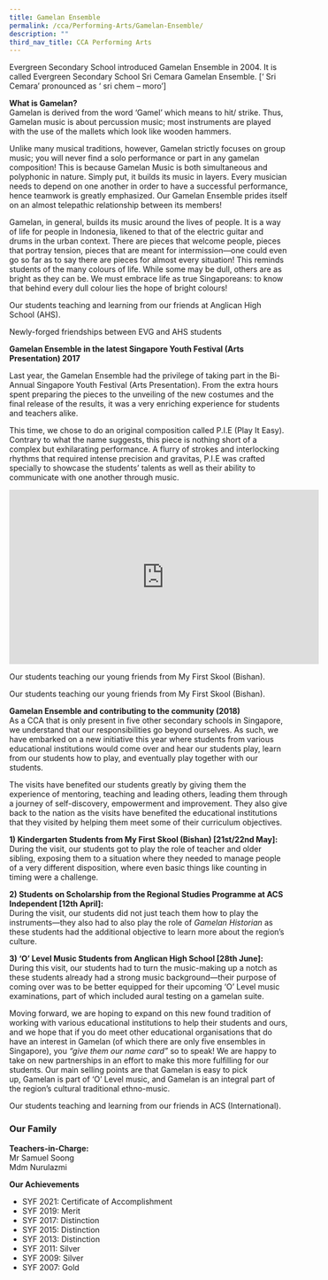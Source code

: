 ```yaml
---
title: Gamelan Ensemble
permalink: /cca/Performing-Arts/Gamelan-Ensemble/
description: ""
third_nav_title: CCA Performing Arts
---
```

Evergreen Secondary School introduced Gamelan Ensemble in 2004. It is called Evergreen Secondary School Sri Cemara Gamelan Ensemble. \[‘ Sri Cemara’ pronounced as ‘ sri chem – moro’\]

**What is Gamelan?**  
Gamelan is derived from the word ‘Gamel’ which means to hit/ strike. Thus, Gamelan music is about percussion music; most instruments are played with the use of the mallets which look like wooden hammers.

Unlike many musical traditions, however, Gamelan strictly focuses on group music; you will never find a solo performance or part in any gamelan composition! This is because Gamelan Music is both simultaneous and polyphonic in nature. Simply put, it builds its music in layers. Every musician needs to depend on one another in order to have a successful performance, hence teamwork is greatly emphasized. Our Gamelan Ensemble prides itself on an almost telepathic relationship between its members!

Gamelan, in general, builds its music around the lives of people. It is a way of life for people in Indonesia, likened to that of the electric guitar and drums in the urban context. There are pieces that welcome people, pieces that portray tension, pieces that are meant for intermission—one could even go so far as to say there are pieces for almost every situation! This reminds students of the many colours of life. While some may be dull, others are as bright as they can be. We must embrace life as true Singaporeans: to know that behind every dull colour lies the hope of bright colours!

 
Our students teaching and learning from our friends at Anglican High School (AHS).  
 
Newly-forged friendships between EVG and AHS students

**Gamelan Ensemble in the latest Singapore Youth Festival (Arts Presentation) 2017**

Last year, the Gamelan Ensemble had the privilege of taking part in the Bi-Annual Singapore Youth Festival (Arts Presentation). From the extra hours spent preparing the pieces to the unveiling of the new costumes and the final release of the results, it was a very enriching experience for students and teachers alike.

This time, we chose to do an original composition called P.I.E (Play It Easy). Contrary to what the name suggests, this piece is nothing short of a complex but exhilarating performance. A flurry of strokes and interlocking rhythms that required intense precision and gravitas, P.I.E was crafted specially to showcase the students’ talents as well as their ability to communicate with one another through music.

<iframe width="560" height="315" src="https://www.youtube.com/embed/CLW0C0es6E0" title="YouTube video player" frameborder="0" allow="accelerometer; autoplay; clipboard-write; encrypted-media; gyroscope; picture-in-picture" allowfullscreen=""></iframe>
 
Our students teaching our young friends from My First Skool (Bishan).  


Our students teaching our young friends from My First Skool (Bishan).

**Gamelan Ensemble and contributing to the community (2018)**      
As a CCA that is&nbsp;only&nbsp;present in five other secondary schools in Singapore, we understand that our responsibilities go beyond ourselves. As such, we have embarked on a new initiative this year where students from various educational institutions&nbsp;would come over and hear our students play, learn from our students how to play, and eventually play together with our students.

The visits have benefited our students greatly by giving them the experience of mentoring, teaching and leading others, leading them through a journey of self-discovery, empowerment and improvement. They also give back to the nation as the visits have benefited the educational institutions that they visited by helping them meet some of their curriculum objectives.

**1) Kindergarten Students from My First Skool (Bishan) \[21st/22nd May\]:**&nbsp;
During the visit, our students got to play the role of teacher and older sibling, exposing them to a situation where they needed to manage people of a very different disposition, where even basic things like counting in timing were a challenge.

**2) Students on Scholarship from the Regional Studies Programme at ACS Independent \[12th April\]:**   
During the visit, our students did not just teach them how to play the instruments—they also had to also play the role of&nbsp;_Gamelan&nbsp;Historian_&nbsp;as these students had the additional objective to learn more about the region’s culture.

**3) ‘O’ Level Music Students from Anglican High School \[28th June\]:**    
During this visit, our students had to turn the music-making up a notch as these students already had a strong music background—their purpose of coming over was to be better equipped for their upcoming ‘O’ Level music examinations, part of which included aural testing on a&nbsp;gamelan&nbsp;suite.

Moving forward, we are hoping to expand on this new found tradition of working with various educational institutions to help their students and ours, and we hope that if you do meet other educational organisations that do have an interest in&nbsp;Gamelan&nbsp;(of which there are only five ensembles in Singapore), you&nbsp;_“give them our name card”_&nbsp;so to speak! We are happy to take on new partnerships in an effort to make this more fulfilling for our students. Our main selling points are that&nbsp;Gamelan&nbsp;is easy to pick up,&nbsp;Gamelan&nbsp;is part of ‘O’ Level music, and&nbsp;Gamelan&nbsp;is an integral part of the region’s cultural traditional ethno-music.


Our students teaching and learning from our friends in ACS (International).  




### Our Family

**Teachers-in-Charge:** &nbsp;  
Mr Samuel Soong  
Mdm Nurulazmi

**Our Achievements**

*   SYF 2021: Certificate of Accomplishment
*   SYF 2019: Merit
*   SYF 2017: Distinction
*   SYF 2015: Distinction
*   SYF 2013: Distinction
*   SYF 2011: Silver
*   SYF 2009: Silver
*   SYF 2007: Gold